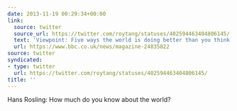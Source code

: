 ```yaml
---
date: 2013-11-19 00:29:34+00:00
link:
  source: twitter
  source_url: https://twitter.com/roytang/statuses/402594463404806145/
  text: 'Viewpoint: Five ways the world is doing better than you think - BBC News'
  url: https://www.bbc.co.uk/news/magazine-24835822
source: twitter
syndicated:
- type: twitter
  url: https://twitter.com/roytang/statuses/402594463404806145/
title: ''
---
```


Hans Rosling: How much do you know about the world?
